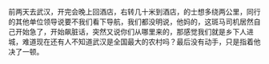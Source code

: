 <p>前两天去武汉，开完会晚上回酒店，右转几十米到酒店，的士想多绕两公里，同行的其他单位领导说要不我们看下导航，我们都没明说，他妈的，这斑马司机居然自己开始急了，开始飙脏话，突然又说你们从哪里来的，那感觉我们就是乡下人进城，难道现在还有人不知道武汉是全国最大的农村吗？最后没有动手，只是指着他决了一顿。</p>